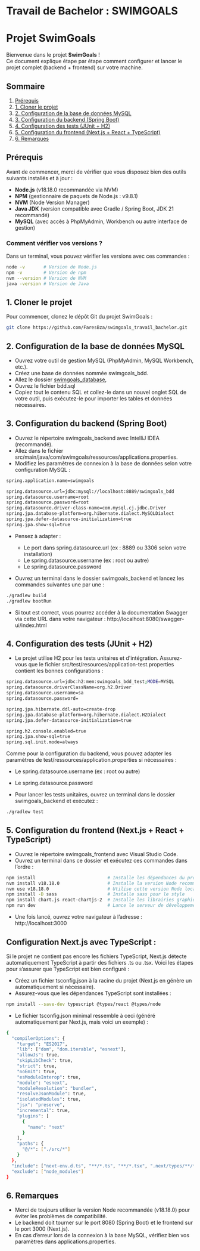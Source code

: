 # Travail de Bachelor : SWIMGOALS

# Projet SwimGoals

Bienvenue dans le projet **SwimGoals** !  
Ce document explique étape par étape comment configurer et lancer le projet complet (backend + frontend) sur votre machine.

## Sommaire

1. [Prérequis](#prérequis)
2. [1. Cloner le projet](#1-cloner-le-projet)
3. [2. Configuration de la base de données MySQL](#2-configuration-de-la-base-de-données-mysql)
4. [3. Configuration du backend (Spring Boot)](#3-configuration-du-backend-spring-boot)
5. [4. Configuration des tests (JUnit + H2)](#4-configuration-des-tests-junit--h2)
6. [5. Configuration du frontend (Next.js + React + TypeScript)](#5-configuration-du-frontend-nextjs--react--typescript)
7. [6. Remarques](#6-remarques)

## Prérequis

Avant de commencer, merci de vérifier que vous disposez bien des outils suivants installés et à jour :

- **Node.js** (v18.18.0 recommandée via NVM)
- **NPM** (gestionnaire de paquets de Node.js : v9.8.1)
- **NVM** (Node Version Manager)
- **Java JDK** (version compatible avec Gradle / Spring Boot, JDK 21 recommandé)
- **MySQL** (avec accès à PhpMyAdmin, Workbench ou autre interface de gestion)

### Comment vérifier vos versions ?

Dans un terminal, vous pouvez vérifier les versions avec ces commandes :

```bash
node -v       # Version de Node.js
npm -v        # Version de npm
nvm --version # Version de NVM
java -version # Version de Java
```

## 1. Cloner le projet

Pour commencer, clonez le dépôt Git du projet SwimGoals :

```bash
git clone https://github.com/FaresBza/swimgoals_travail_bachelor.git
```

## 2. Configuration de la base de données MySQL

- Ouvrez votre outil de gestion MySQL (PhpMyAdmin, MySQL Workbench, etc.).
- Créez une base de données nommée swimgoals_bdd.
- Allez le dossier [swimgoals_database](https://github.com/FaresBza/swimgoals_travail_bachelor/tree/main/swimgoals_database),
- Ouvrez le fichier bdd.sql
- Copiez tout le contenu SQL et collez-le dans un nouvel onglet SQL de votre outil, puis exécutez-le pour importer les tables et données nécessaires.

## 3. Configuration du backend (Spring Boot)

- Ouvrez le répertoire swimgoals_backend avec IntelliJ IDEA (recommandé).
- Allez dans le fichier src/main/java/com/swimgoals/ressources/applications.properties.
- Modifiez les paramètres de connexion à la base de données selon votre configuration MySQL :

```bash
spring.application.name=swimgoals

spring.datasource.url=jdbc:mysql://localhost:8889/swimgoals_bdd
spring.datasource.username=root
spring.datasource.password=root
spring.datasource.driver-class-name=com.mysql.cj.jdbc.Driver
spring.jpa.database-platform=org.hibernate.dialect.MySQLDialect
spring.jpa.defer-datasource-initialization=true
spring.jpa.show-sql=true
```

- Pensez à adapter :

  - Le port dans spring.datasource.url (ex : 8889 ou 3306 selon votre installation)
  - Le spring.datasource.username (ex : root ou autre)
  - Le spring.datasource.password

- Ouvrez un terminal dans le dossier swimgoals_backend et lancez les commandes suivantes une par une :

```bash
./gradlew build
./gradlew bootRun
```

- Si tout est correct, vous pourrez accéder à la documentation Swagger via cette URL dans votre navigateur :
  http://localhost:8080/swagger-ui/index.html

## 4. Configuration des tests (JUnit + H2)

- Le projet utilise H2 pour les tests unitaires et d'intégration.
  Assurez-vous que le fichier src/test/resources/application-test.properties contient les bonnes configurations :

```bash
spring.datasource.url=jdbc:h2:mem:swimgoals_bdd_test;MODE=MYSQL
spring.datasource.driverClassName=org.h2.Driver
spring.datasource.username=sa
spring.datasource.password=

spring.jpa.hibernate.ddl-auto=create-drop
spring.jpa.database-platform=org.hibernate.dialect.H2Dialect
spring.jpa.defer-datasource-initialization=true

spring.h2.console.enabled=true
spring.jpa.show-sql=true
spring.sql.init.mode=always
```

Comme pour la configuration du backend, vous pouvez adapter les paramètres de test/ressources/application.properties si nécessaires :

- Le spring.datasource.username (ex : root ou autre)
- Le spring.datasource.password

- Pour lancer les tests unitaires, ouvrez un terminal dans le dossier swimgoals_backend et exécutez :

```bash
./gradlew test
```

## 5. Configuration du frontend (Next.js + React + TypeScript)

- Ouvrez le répertoire swimgoals_frontend avec Visual Studio Code.
- Ouvrez un terminal dans ce dossier et exécutez ces commandes dans l’ordre :

```bash
npm install                           # Installe les dépendances du projet
nvm install v18.18.0                  # Installe la version Node recommandée via NVM
nvm use v18.18.0                      # Utilise cette version Node localement
npm install -D sass                   # Installe sass pour le style
npm install chart.js react-chartjs-2  # Installe les librairies graphiques
npm run dev                           # Lance le serveur de développement Next.js
```

- Une fois lancé, ouvrez votre navigateur à l’adresse : http://localhost:3000

## Configuration Next.js avec TypeScript :

Si le projet ne contient pas encore les fichiers TypeScript, Next.js détecte automatiquement TypeScript à partir des fichiers .ts ou .tsx. Voici les étapes pour s’assurer que TypeScript est bien configuré :

- Créez un fichier tsconfig.json à la racine du projet (Next.js en génère un automatiquement si nécessaire).
- Assurez-vous que les dépendances TypeScript sont installées :

```bash
npm install --save-dev typescript @types/react @types/node
```

- Le fichier tsconfig.json minimal ressemble à ceci (généré automatiquement par Next.js, mais voici un exemple) :

```bash
{
  "compilerOptions": {
    "target": "ES2017",
    "lib": ["dom", "dom.iterable", "esnext"],
    "allowJs": true,
    "skipLibCheck": true,
    "strict": true,
    "noEmit": true,
    "esModuleInterop": true,
    "module": "esnext",
    "moduleResolution": "bundler",
    "resolveJsonModule": true,
    "isolatedModules": true,
    "jsx": "preserve",
    "incremental": true,
    "plugins": [
      {
        "name": "next"
      }
    ],
    "paths": {
      "@/*": ["./src/*"]
    }
  },
  "include": ["next-env.d.ts", "**/*.ts", "**/*.tsx", ".next/types/**/*.ts"],
  "exclude": ["node_modules"]
}

```

## 6. Remarques

- Merci de toujours utiliser la version Node recommandée (v18.18.0) pour éviter les problèmes de compatibilité.
- Le backend doit tourner sur le port 8080 (Spring Boot) et le frontend sur le port 3000 (Next.js).
- En cas d’erreur lors de la connexion à la base MySQL, vérifiez bien vos paramètres dans applications.properties.
